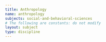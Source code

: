 ```yaml
---
title: Anthropology
name: anthropology
subjects: social-and-behavioral-sciences
# The following are constants: do not modify
layout: subject
type: discipline
---
```

